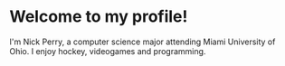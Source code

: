 #  Welcome to my profile!
I'm Nick Perry, a computer science major attending Miami University of Ohio.  I enjoy hockey, videogames and programming.
